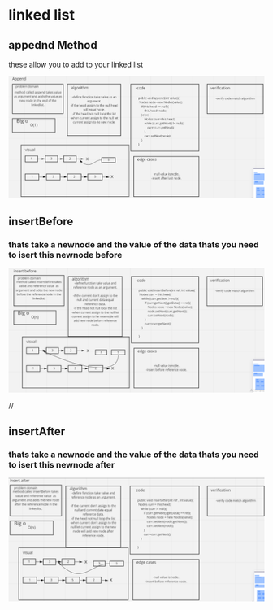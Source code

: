 
# linked list 
## appednd Method 
these allow you to add to your linked list 

![](appendLinkedlist.PNG)


## insertBefore
### thats take a newnode and the value of the data thats you need to isert this newnode before

![](insertBefore.PNG)

//
## insertAfter
### thats take a newnode and the value of the data thats you need to isert this newnode after

![](insertAfter.PNG)